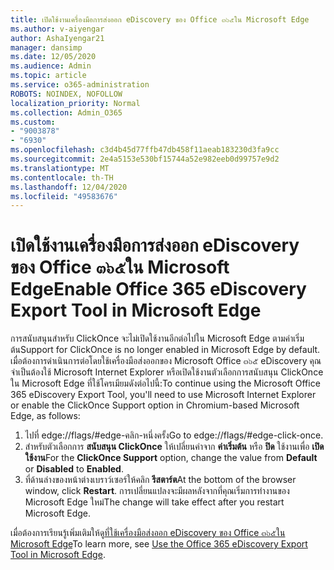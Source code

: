 ```yaml
---
title: เปิดใช้งานเครื่องมือการส่งออก eDiscovery ของ Office ๓๖๕ใน Microsoft Edge
ms.author: v-aiyengar
author: AshaIyengar21
manager: dansimp
ms.date: 12/05/2020
ms.audience: Admin
ms.topic: article
ms.service: o365-administration
ROBOTS: NOINDEX, NOFOLLOW
localization_priority: Normal
ms.collection: Admin_O365
ms.custom:
- "9003878"
- "6930"
ms.openlocfilehash: c3d4b45d77ffb47db458f11aeab183230d3fa9cc
ms.sourcegitcommit: 2e4a5153e530bf15744a52e982eeb0d99757e9d2
ms.translationtype: MT
ms.contentlocale: th-TH
ms.lasthandoff: 12/04/2020
ms.locfileid: "49583676"
---
```

# <a name="enable-office-365-ediscovery-export-tool-in-microsoft-edge"></a><span data-ttu-id="c9246-102">เปิดใช้งานเครื่องมือการส่งออก eDiscovery ของ Office ๓๖๕ใน Microsoft Edge</span><span class="sxs-lookup"><span data-stu-id="c9246-102">Enable Office 365 eDiscovery Export Tool in Microsoft Edge</span></span>

<span data-ttu-id="c9246-103">การสนับสนุนสำหรับ ClickOnce จะไม่เปิดใช้งานอีกต่อไปใน Microsoft Edge ตามค่าเริ่มต้น</span><span class="sxs-lookup"><span data-stu-id="c9246-103">Support for ClickOnce is no longer enabled in Microsoft Edge by default.</span></span> <span data-ttu-id="c9246-104">เมื่อต้องการดำเนินการต่อโดยใช้เครื่องมือส่งออกของ Microsoft Office ๓๖๕ eDiscovery คุณจำเป็นต้องใช้ Microsoft Internet Explorer หรือเปิดใช้งานตัวเลือกการสนับสนุน ClickOnce ใน Microsoft Edge ที่ใช้โครเมียมดังต่อไปนี้:</span><span class="sxs-lookup"><span data-stu-id="c9246-104">To continue using the Microsoft Office 365 eDiscovery Export Tool, you'll need to use Microsoft Internet Explorer or enable the ClickOnce Support option in Chromium-based Microsoft Edge, as follows:</span></span>

1. <span data-ttu-id="c9246-105">ไปที่ edge://flags/#edge-คลิก-หนึ่งครั้ง</span><span class="sxs-lookup"><span data-stu-id="c9246-105">Go to edge://flags/#edge-click-once.</span></span>
1. <span data-ttu-id="c9246-106">สำหรับตัวเลือกการ **สนับสนุน ClickOnce** ให้เปลี่ยนค่าจาก **ค่าเริ่มต้น** หรือ **ปิด** ใช้งานเพื่อ **เปิดใช้งาน**</span><span class="sxs-lookup"><span data-stu-id="c9246-106">For the **ClickOnce Support** option, change the value from **Default** or **Disabled** to **Enabled**.</span></span>
1. <span data-ttu-id="c9246-107">ที่ด้านล่างของหน้าต่างเบราว์เซอร์ให้คลิก **รีสตาร์ต**</span><span class="sxs-lookup"><span data-stu-id="c9246-107">At the bottom of the browser window, click **Restart**.</span></span> <span data-ttu-id="c9246-108">การเปลี่ยนแปลงจะมีผลหลังจากที่คุณเริ่มการทำงานของ Microsoft Edge ใหม่</span><span class="sxs-lookup"><span data-stu-id="c9246-108">The change will take effect after you restart Microsoft Edge.</span></span>

<span data-ttu-id="c9246-109">เมื่อต้องการเรียนรู้เพิ่มเติมให้ดู[ที่ใช้เครื่องมือส่งออก eDiscovery ของ Office ๓๖๕ใน Microsoft Edge](https://go.microsoft.com/fwlink/?linkid=2111611)</span><span class="sxs-lookup"><span data-stu-id="c9246-109">To learn more, see [Use the Office 365 eDiscovery Export Tool in Microsoft Edge](https://go.microsoft.com/fwlink/?linkid=2111611).</span></span>
